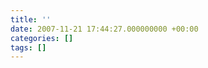 ```yaml
---
title: ''
date: 2007-11-21 17:44:27.000000000 +00:00
categories: []
tags: []
---
```

<pre>


</pre>

